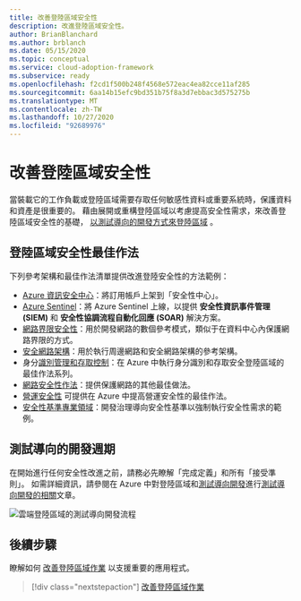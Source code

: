 ```yaml
---
title: 改善登陸區域安全性
description: 改進登陸區域安全性。
author: BrianBlanchard
ms.author: brblanch
ms.date: 05/15/2020
ms.topic: conceptual
ms.service: cloud-adoption-framework
ms.subservice: ready
ms.openlocfilehash: f2cd1f500b248f4568e572eac4ea82cce11af285
ms.sourcegitcommit: 6aa14b15efc9bd351b75f8a3d7ebbac3d575275b
ms.translationtype: MT
ms.contentlocale: zh-TW
ms.lasthandoff: 10/27/2020
ms.locfileid: "92689976"
---
```

# <a name="improve-landing-zone-security"></a>改善登陸區域安全性

當裝載它的工作負載或登陸區域需要存取任何敏感性資料或重要系統時，保護資料和資產是很重要的。 藉由展開或重構登陸區域以考慮提高安全性需求，來改善登陸區域安全性的基礎， [以測試導向的開發方式來登陸區域](./test-driven-development.md) 。

## <a name="landing-zone-security-best-practices"></a>登陸區域安全性最佳作法

下列參考架構和最佳作法清單提供改進登陸安全性的方法範例：

- [Azure 資訊安全中心](/azure/security-center/security-center-get-started?bc=%2fazure%2fcloud-adoption-framework%2f_bread%2ftoc.json&toc=%2fazure%2fcloud-adoption-framework%2ftoc.json)：將訂用帳戶上架到「安全性中心」。
- [Azure Sentinel](/azure/sentinel/quickstart-onboard?bc=%2fazure%2fcloud-adoption-framework%2f_bread%2ftoc.json&toc=%2fazure%2fcloud-adoption-framework%2ftoc.json)：將 Azure Sentinel 上線，以提供 **安全性資訊事件管理 (SIEM)** 和 **安全性協調流程自動化回應 (SOAR)** 解決方案。
- [網路界限安全性](../../reference/networking-vdc.md)：用於開發網路的數個參考模式，類似于在資料中心內保護網路界限的方式。
- [安全網路架構](/azure/architecture/reference-architectures/dmz/secure-vnet-dmz?bc=%2fazure%2fcloud-adoption-framework%2f_bread%2ftoc.json&toc=%2fazure%2fcloud-adoption-framework%2ftoc.json)：用於執行周邊網路和安全網路架構的參考架構。
- 身分[識別管理和存取控制](/azure/security/fundamentals/identity-management-best-practices?bc=%2fazure%2fcloud-adoption-framework%2f_bread%2ftoc.json&toc=%2fazure%2fcloud-adoption-framework%2ftoc.json)：在 Azure 中執行身分識別和存取安全登陸區域的最佳作法系列。
- [網路安全性作法](/azure/security/fundamentals/network-best-practices?bc=%2fazure%2fcloud-adoption-framework%2f_bread%2ftoc.json&toc=%2fazure%2fcloud-adoption-framework%2ftoc.json)：提供保護網路的其他最佳做法。
- [營運安全性](/azure/security/fundamentals/operational-best-practices?bc=%2fazure%2fcloud-adoption-framework%2f_bread%2ftoc.json&toc=%2fazure%2fcloud-adoption-framework%2ftoc.json) 可提供在 Azure 中提高營運安全性的最佳作法。
- [安全性基準專業領域](../../govern/guides/complex/security-baseline-improvement.md#incremental-improvement-of-best-practices)：開發治理導向安全性基準以強制執行安全性需求的範例。

## <a name="test-driven-development-cycle"></a>測試導向的開發週期

在開始進行任何安全性改進之前，請務必先瞭解「完成定義」和所有「接受準則」。 如需詳細資訊，請參閱在 Azure 中對登陸區域和[測試導向開發](./azure-test-driven-development.md)進行[測試導向開發的相關](./test-driven-development.md)文章。

![雲端登陸區域的測試導向開發流程](../../_images/ready/test-driven-development-process.png)

## <a name="next-steps"></a>後續步驟

瞭解如何 [改善登陸區域作業](./landing-zone-operations.md) 以支援重要的應用程式。

> [!div class="nextstepaction"]
> [改善登陸區域作業](./landing-zone-operations.md)
